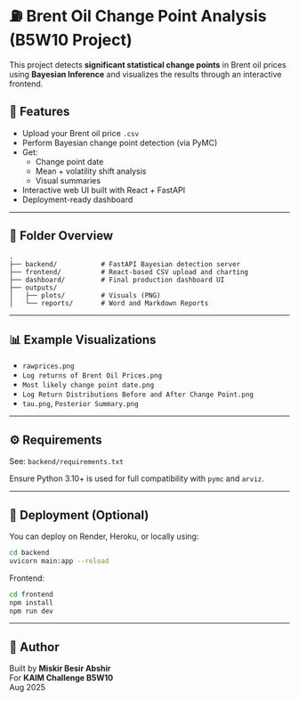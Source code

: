 # ⛽ Brent Oil Change Point Analysis (B5W10 Project)

This project detects **significant statistical change points** in Brent oil prices using **Bayesian Inference** and visualizes the results through an interactive frontend.

## 📌 Features

- Upload your Brent oil price `.csv`
- Perform Bayesian change point detection (via PyMC)
- Get:
  - Change point date
  - Mean + volatility shift analysis
  - Visual summaries
- Interactive web UI built with React + FastAPI
- Deployment-ready dashboard

---

## 📁 Folder Overview

```
.
├── backend/           # FastAPI Bayesian detection server
├── frontend/          # React-based CSV upload and charting
├── dashboard/         # Final production dashboard UI
├── outputs/
│   ├── plots/         # Visuals (PNG)
│   └── reports/       # Word and Markdown Reports
```

---

## 📊 Example Visualizations

- `rawprices.png`
- `Log returns of Brent Oil Prices.png`
- `Most likely change point date.png`
- `Log Return Distributions Before and After Change Point.png`
- `tau.png`, `Posterior Summary.png`

---

## ⚙️ Requirements

See: `backend/requirements.txt`

Ensure Python 3.10+ is used for full compatibility with `pymc` and `arviz`.

---

## 🚀 Deployment (Optional)

You can deploy on Render, Heroku, or locally using:

```bash
cd backend
uvicorn main:app --reload
```

Frontend:

```bash
cd frontend
npm install
npm run dev
```

---

## 👤 Author

Built by **Miskir Besir Abshir**  
For **KAIM Challenge B5W10**  
Aug 2025
